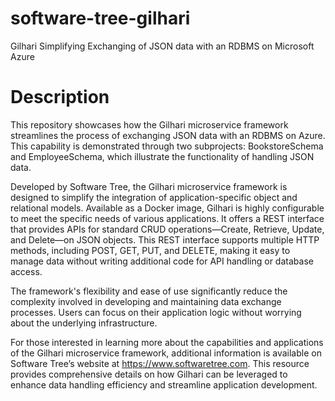 # software-tree-gilhari
Gilhari Simplifying Exchanging of JSON data with an RDBMS on Microsoft Azure

# Description
This repository showcases how the Gilhari microservice framework streamlines the process of exchanging JSON data with an RDBMS on Azure. This capability is demonstrated through two subprojects: BookstoreSchema and EmployeeSchema, which illustrate the functionality of handling JSON data.

Developed by Software Tree, the Gilhari microservice framework is designed to simplify the integration of application-specific object and relational models. Available as a Docker image, Gilhari is highly configurable to meet the specific needs of various applications. It offers a REST interface that provides APIs for standard CRUD operations—Create, Retrieve, Update, and Delete—on JSON objects. This REST interface supports multiple HTTP methods, including POST, GET, PUT, and DELETE, making it easy to manage data without writing additional code for API handling or database access.

The framework's flexibility and ease of use significantly reduce the complexity involved in developing and maintaining data exchange processes. Users can focus on their application logic without worrying about the underlying infrastructure.

For those interested in learning more about the capabilities and applications of the Gilhari microservice framework, additional information is available on Software Tree’s website at https://www.softwaretree.com. This resource provides comprehensive details on how Gilhari can be leveraged to enhance data handling efficiency and streamline application development.
